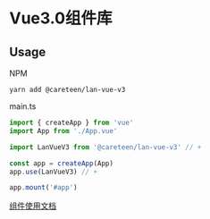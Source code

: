 # Vue3.0组件库

## Usage

NPM
```shell
yarn add @careteen/lan-vue-v3
```

main.ts
```ts
import { createApp } from 'vue'
import App from './App.vue'

import LanVueV3 from '@careteen/lan-vue-v3' // +

const app = createApp(App)
app.use(LanVueV3) // +

app.mount('#app')
```

[组件使用文档](https://careteenl.github.io/lan-vue-v3/)
